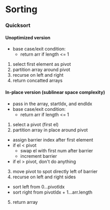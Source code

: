 # Sorting

### Quicksort 

#### Unoptimized version
- base case/exit condition: 
  + return arr if length <= 1
1. select first element as pivot
2. partition array around pivot
3. recurse on left and right
4. return concatted arrays

#### In-place version (sublinear space complexity)
- pass in the array, startIdx, and endIdx
- base case/exit condition: 
  + return arr if length <= 1
1. select a pivot (first el)
2. partition array in place around pivot
  - assign barrier index after first element
  - if  el < pivot
    + swap el with first num after barrier
    + increment barrier
  - if el > pivot, don't do anything
3. move pivot to spot directly left of barrier
4. recurse on left and right sides
  - sort left from 0...pivotIdx
  - sort right from pivotIdx + 1...arr.length
5. return array
